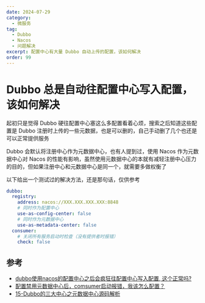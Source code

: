 ```yaml
---
date: 2024-07-29
category:
  - 微服务
tag:
  - Dubbo
  - Nacos
  - 问题解决
excerpt: 配置中心有大量 Dubbo 自动上传的配置，该如何解决
order: 99
---
```


# Dubbo 总是自动往配置中心写入配置，该如何解决

起初只是觉得 Dubbo 硬往配置中心塞这么多配置看着心烦，搜索之后知道这些配置是 Dubbo 注册时上传的一些元数据，也是可以删的，自己手动删了几个也还是可以正常提供服务

Dubbo 会默认将注册中心作为元数据中心，也有人提到过，使用 Nacos 作为元数据中心对 Nacos 的性能有影响，虽然使用元数据中心的本就有减轻注册中心压力的目的，但如果注册中心和元数据中心是同一个，就需要多做权衡了

以下给出一个测试过的解决方法，还是那句话，仅供参考

```yaml
dubbo:
  registry:
    address: nacos://XXX.XXX.XXX.XXX:8848
    # 同时作为配置中心
    use-as-config-center: false
    # 同时作为元数据中心
    use-as-metadata-center: false
  consumer:
    # 关闭所有服务启动时检查（没有提供者时报错）
    check: false
```

## 参考

- [dubbo使用nacos的配置中心之后会疯狂往配置中心写入配置, 这个正常吗?](https://github.com/apache/dubbo/issues/9306)
- [配置禁用元数据中心后，comsumer启动报错，我该怎么配置？](https://github.com/apache/dubbo/issues/9293)
- [15-Dubbo的三大中心之元数据中心源码解析](https://cn.dubbo.apache.org/zh-cn/blog/2022/08/15/15-dubbo%e7%9a%84%e4%b8%89%e5%a4%a7%e4%b8%ad%e5%bf%83%e4%b9%8b%e5%85%83%e6%95%b0%e6%8d%ae%e4%b8%ad%e5%bf%83%e6%ba%90%e7%a0%81%e8%a7%a3%e6%9e%90/)
